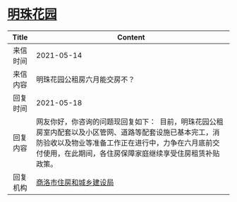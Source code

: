 # <a href="http://www.shangluo.gov.cn/zmhd/ldxxxx.jsp?urltype=leadermail.LeaderMailContentUrl&wbtreeid=1112&leadermailid=7241">明珠花园</a>
|Title|Content|
|:---:|---|
|来信时间|2021-05-14|
|来信内容|明珠花园公租房六月能交房不？|
|回复时间|2021-05-18|
|回复内容|网友你好，你咨询的问题现回复如下：  目前，明珠花园公租房室内配套以及小区管网、道路等配套设施已基本完工，消防验收以及物业等准备工作正在进行中，力争在六月底前交付使用，在此期间，各住房保障家庭继续享受住房租赁补贴政策。|
|回复机构|<a href="../../categories/agencies/商洛市住房和城乡建设局.md">商洛市住房和城乡建设局</a>|